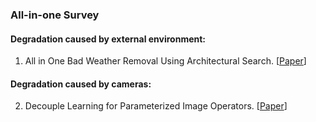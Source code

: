 ### All-in-one Survey

#### Degradation caused by external environment:
1. All in One Bad Weather Removal Using Architectural Search. [[Paper](https://openaccess.thecvf.com/content_CVPR_2020/papers/Li_All_in_One_Bad_Weather_Removal_Using_Architectural_Search_CVPR_2020_paper.pdf)]


#### Degradation caused by cameras:
2. Decouple Learning for Parameterized Image Operators. [[Paper](https://openaccess.thecvf.com/content_ECCV_2018/papers/Qingnan_Fan_Learning_to_Learn_ECCV_2018_paper.pdf)]
